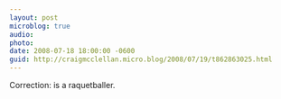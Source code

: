 ```yaml
---
layout: post
microblog: true
audio: 
photo: 
date: 2008-07-18 18:00:00 -0600
guid: http://craigmcclellan.micro.blog/2008/07/19/t862863025.html
---
```

Correction: is a raquetballer.
